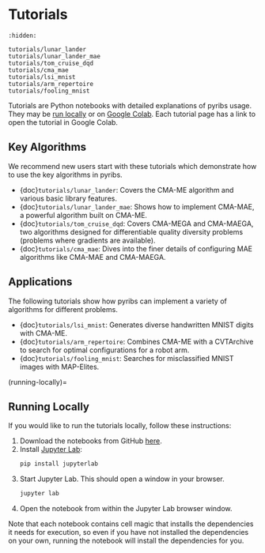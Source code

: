 # Tutorials

```{toctree}
:hidden:

tutorials/lunar_lander
tutorials/lunar_lander_mae
tutorials/tom_cruise_dqd
tutorials/cma_mae
tutorials/lsi_mnist
tutorials/arm_repertoire
tutorials/fooling_mnist
```

Tutorials are Python notebooks with detailed explanations of pyribs usage. They
may be [run locally](running-locally) or on
[Google Colab](https://colab.research.google.com/notebooks/intro.ipynb). Each
tutorial page has a link to open the tutorial in Google Colab.

## Key Algorithms

We recommend new users start with these tutorials which demonstrate how to use
the key algorithms in pyribs.

- {doc}`tutorials/lunar_lander`: Covers the CMA-ME algorithm and various basic
  library features.
- {doc}`tutorials/lunar_lander_mae`: Shows how to implement CMA-MAE, a powerful
  algorithm built on CMA-ME.
- {doc}`tutorials/tom_cruise_dqd`: Covers CMA-MEGA and CMA-MAEGA, two algorithms
  designed for differentiable quality diversity problems (problems where
  gradients are available).
- {doc}`tutorials/cma_mae`: Dives into the finer details of configuring MAE
  algorithms like CMA-MAE and CMA-MAEGA.

## Applications

The following tutorials show how pyribs can implement a variety of algorithms
for different problems.

- {doc}`tutorials/lsi_mnist`: Generates diverse handwritten MNIST digits with
  CMA-ME.
- {doc}`tutorials/arm_repertoire`: Combines CMA-ME with a CVTArchive to search
  for optimal configurations for a robot arm.
- {doc}`tutorials/fooling_mnist`: Searches for misclassified MNIST images with
  MAP-Elites.

<!-- How MyST handles section labels: https://jupyterbook.org/en/stable/content/references.html -->

(running-locally)=

## Running Locally

If you would like to run the tutorials locally, follow these instructions:

1. Download the notebooks from GitHub
   [here](https://github.com/icaros-usc/pyribs/tree/master/examples/tutorials).
2. Install
   [Jupyter Lab](https://jupyterlab.readthedocs.io/en/stable/getting_started/installation.html):
   ```bash
   pip install jupyterlab
   ```
3. Start Jupyter Lab. This should open a window in your browser.
   ```bash
   jupyter lab
   ```
4. Open the notebook from within the Jupyter Lab browser window.

Note that each notebook contains cell magic that installs the dependencies it
needs for execution, so even if you have not installed the dependencies on your
own, running the notebook will install the dependencies for you.
